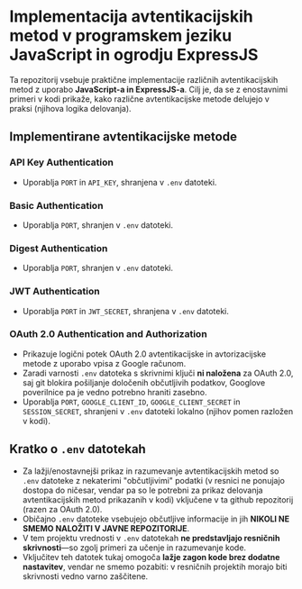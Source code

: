 # Implementacija avtentikacijskih metod v programskem jeziku JavaScript in ogrodju ExpressJS 

Ta repozitorij vsebuje praktične implementacije različnih avtentikacijskih metod z uporabo **JavaScript-a in ExpressJS-a**. Cilj je, da se z enostavnimi primeri v kodi prikaže, kako različne avtentikacijske metode delujejo v praksi (njihova logika delovanja).

## Implementirane avtentikacijske metode

### API Key Authentication
- Uporablja `PORT` in `API_KEY`, shranjena v `.env` datoteki.

### Basic Authentication
- Uporablja `PORT`, shranjen v `.env` datoteki.

### Digest Authentication
- Uporablja `PORT`, shranjen v `.env` datoteki.

### JWT Authentication
- Uporablja `PORT` in `JWT_SECRET`, shranjena v `.env` datoteki.

### OAuth 2.0 Authentication and Authorization
- Prikazuje logični potek OAuth 2.0 avtentikacijske in avtorizacijske metode z uporabo vpisa z Google računom.
- Zaradi varnosti `.env` datoteka s skrivnimi ključi **ni naložena** za OAuth 2.0, saj git blokira pošiljanje določenih občutljivih podatkov, Googlove poverilnice pa je vedno potrebno hraniti zasebno.
- Uporablja `PORT`, `GOOGLE_CLIENT_ID`, `GOOGLE_CLIENT_SECRET` in `SESSION_SECRET`, shranjeni v `.env` datoteki lokalno (njihov pomen razložen v kodi).

## Kratko o `.env` datotekah

- Za lažji/enostavnejši prikaz in razumevanje avtentikacijskih metod so `.env` datoteke z nekaterimi "občutljivimi" podatki (v resnici ne ponujajo dostopa do ničesar, vendar pa so le potrebni za prikaz delovanja avtentikacijskih metod prikazanih v kodi)
  vključene v ta github repozitorij (razen za OAuth 2.0).  
- Običajno `.env` datoteke vsebujejo občutljive informacije in jih **NIKOLI NE SMEMO NALOŽITI V JAVNE REPOZITORIJE**.  
- V tem projektu vrednosti v `.env` datotekah **ne predstavljajo resničnih skrivnosti**—so zgolj primeri za učenje in razumevanje kode.  
- Vključitev teh datotek tukaj omogoča **lažje zagon kode brez dodatne nastavitev**, vendar ne smemo pozabiti: v resničnih projektih morajo biti skrivnosti vedno varno zaščitene.
